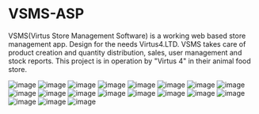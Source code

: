 # VSMS-ASP

VSMS(Virtus Store Management Software) is a working web based store management app. Design for the needs Virtus4.LTD. VSMS takes care of product creation and quantity distribution, sales, user management and stock reports.
This project is in operation by "Virtus 4" in their animal food store. 

![image](https://user-images.githubusercontent.com/72268734/161801827-0e6f582e-36b1-4f4f-8799-f742c09463ca.png)
![image](https://user-images.githubusercontent.com/72268734/161800034-f64b25b0-9b1b-4a5b-9fb6-2393e7ee1ab6.png)
![image](https://user-images.githubusercontent.com/72268734/161800058-dde031d9-6287-4726-b9bf-3900a686bb95.png)
![image](https://user-images.githubusercontent.com/72268734/161800382-e7090e74-f14a-4f34-8e4e-4e5a9a3e9796.png)
![image](https://user-images.githubusercontent.com/72268734/161800433-a60003f4-6b91-4607-bbee-39ba0b468c23.png)
![image](https://user-images.githubusercontent.com/72268734/161800537-172fa62e-c0ea-4550-aa9a-aac3ca131f1e.png)
![image](https://user-images.githubusercontent.com/72268734/161800579-54b7e46f-7dd1-4e08-9153-a41ae2809d26.png)
![image](https://user-images.githubusercontent.com/72268734/161800730-01631a0a-00ac-4d5e-841f-0cb1f4f99c04.png)
![image](https://user-images.githubusercontent.com/72268734/161800812-82d97ca9-3765-425a-9f33-9fcfd81262cc.png)
![image](https://user-images.githubusercontent.com/72268734/161800982-b8f812b7-433c-4b25-a91f-31f6882f69a6.png)
![image](https://user-images.githubusercontent.com/72268734/161801122-8c6a886e-7f05-41bb-a0a0-d3c565b6fdd7.png)
![image](https://user-images.githubusercontent.com/72268734/161801164-94b8047a-d2d4-4887-96f7-ffc329a2bd76.png)
![image](https://user-images.githubusercontent.com/72268734/161801224-51728d95-199b-4b7c-a4e2-d72a098e9eeb.png)
![image](https://user-images.githubusercontent.com/72268734/161801337-2e6f9cca-7fd6-4523-942e-e22e594fea10.png)
![image](https://user-images.githubusercontent.com/72268734/161801367-f7cc9217-8472-4921-b309-654e4ab1487b.png)
![image](https://user-images.githubusercontent.com/72268734/162805313-e3fec785-1d1e-41e5-9447-cc03b9f13a02.png)
![image](https://user-images.githubusercontent.com/72268734/162805350-77b4dd8b-8fba-44f2-adca-c1bd7f710987.png)
![image](https://user-images.githubusercontent.com/72268734/162805374-3ffa0daf-6eac-4d43-8c0d-36bd17c34191.png)
![image](https://user-images.githubusercontent.com/72268734/162805424-f7cc2781-220d-4d7f-a4d1-d76deb0c82e3.png)

